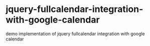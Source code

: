 # jquery-fullcalendar-integration-with-google-calendar
demo implementation of jquery fullcalendar integration with google calendar
